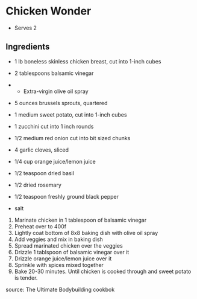 # Chicken Wonder
- Serves 2

## Ingredients
- 1 lb boneless skinless chicken breast, cut into 1-inch cubes
- 2 tablespoons balsamic vinegar
- - Extra-virgin olive oil spray
- 5 ounces brussels sprouts, quartered
- 1 medium sweet potato, cut into 1-inch cubes
- 1 zucchini cut into 1 inch rounds
- 1/2 medium red onion cut into bit sized chunks
- 4 garlic cloves, sliced

- 1/4 cup orange juice/lemon juice
- 1/2 teaspoon dried basil
- 1/2 dried rosemary
- 1/2 teaspoon freshly ground black pepper
- salt


1. Marinate chicken in 1 tablespoon of balsamic vinegar
2. Preheat over to 400f
3. Lightly coat bottom of 8x8 baking dish with olive oil spray
4. Add veggies and mix in baking dish
5. Spread marinated chicken over the veggies
6. Drizzle 1 tablspoon of balsamic vinegar over it
7. Drizzle orange juice/lemon juice over it
8. Sprinkle with spices mixed together
9. Bake 20-30 minutes. Until chicken is cooked through and sweet potato is tender.



source: The Ultimate Bodybuilding cookbok
